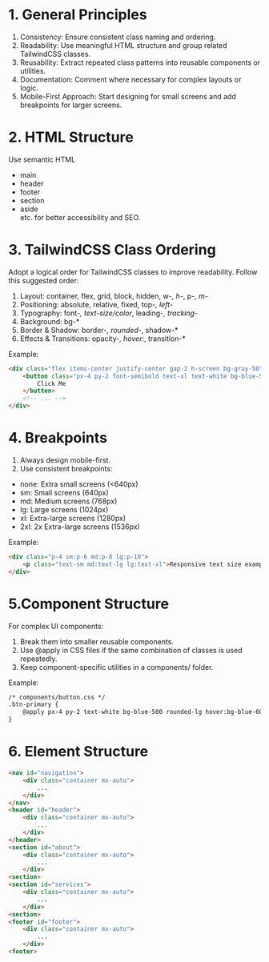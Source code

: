 # 1. General Principles
1. Consistency: Ensure consistent class naming and ordering.
2. Readability: Use meaningful HTML structure and group related TailwindCSS classes.
3. Reusability: Extract repeated class patterns into reusable components or utilities.
4. Documentation: Comment where necessary for complex layouts or logic.
5. Mobile-First Approach: Start designing for small screens and add breakpoints for larger screens.

# 2. HTML Structure
Use semantic HTML
- main
- header
- footer
- section
- aside
<br/> etc. for better accessibility and SEO.

# 3. TailwindCSS Class Ordering
Adopt a logical order for TailwindCSS classes to improve readability. Follow this suggested order:
1. Layout: container, flex, grid, block, hidden, w-*, h-*, p-*, m-*
2. Positioning: absolute, relative, fixed, top-*, left-*
3. Typography: font-*, text-size/color*, leading-*, tracking-*
4. Background: bg-*
5. Border & Shadow: border-*, rounded-*, shadow-*
6. Effects & Transitions: opacity-*, hover:*, transition-*

Example:
```html
<div class="flex items-center justify-center gap-2 h-screen bg-gray-50">
    <button class="px-4 py-2 font-semibold text-xl text-white bg-blue-500 rounded-lg hover:bg-blue-600">
        Click Me
    </button>
    <!-- ... -->
</div>
```

# 4. Breakpoints
1. Always design mobile-first.
2. Use consistent breakpoints:
- none: Extra small screens (<640px)
- sm: Small screens (640px)
- md: Medium screens (768px)
- lg: Large screens (1024px)
- xl: Extra-large screens (1280px)
- 2xl: 2x Extra-large screens (1536px)

Example:
```html
<div class="p-4 sm:p-6 md:p-8 lg:p-10">
    <p class="text-sm md:text-lg lg:text-xl">Responsive text size example</p>
</div>
```

# 5.Component Structure
For complex UI components:
1. Break them into smaller reusable components.
2. Use @apply in CSS files if the same combination of classes is used repeatedly.
3. Keep component-specific utilities in a components/ folder.

Example:
```html
/* components/button.css */
.btn-primary {
    @apply px-4 py-2 text-white bg-blue-500 rounded-lg hover:bg-blue-600;
}
```

# 6. Element Structure
```html
<nav id="navigation">
    <div class="container mx-auto">
        ...
    </div>
</nav>
<header id="header">
    <div class="container mx-auto">
        ...
    </div>
</header>
<section id="about">
    <div class="container mx-auto">
        ...
    </div>
<section>
<section id="services">
    <div class="container mx-auto">
        ...
    </div>
<section>
<footer id="footer">
    <div class="container mx-auto">
        ...
    </div>
<footer>
```
